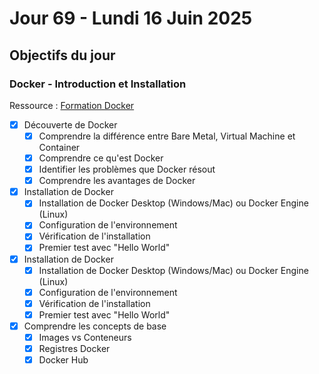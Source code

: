 # Jour 69 - Lundi 16 Juin 2025

## Objectifs du jour

### Docker - Introduction et Installation

Ressource : [Formation Docker](https://github.com/HachemiH/formation-docker)

- [x] Découverte de Docker
  - [x] Comprendre la différence entre Bare Metal, Virtual Machine et Container
  - [x] Comprendre ce qu'est Docker
  - [x] Identifier les problèmes que Docker résout
  - [x] Comprendre les avantages de Docker

- [x] Installation de Docker
  - [x] Installation de Docker Desktop (Windows/Mac) ou Docker Engine (Linux)
  - [x] Configuration de l'environnement
  - [x] Vérification de l'installation
  - [x] Premier test avec "Hello World"
- [x] Installation de Docker
  - [x] Installation de Docker Desktop (Windows/Mac) ou Docker Engine (Linux)
  - [x] Configuration de l'environnement
  - [x] Vérification de l'installation
  - [x] Premier test avec "Hello World"

- [x] Comprendre les concepts de base
  - [x] Images vs Conteneurs
  - [x] Registres Docker
  - [x] Docker Hub 